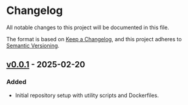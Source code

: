 # Changelog

All notable changes to this project will be documented in this file.

The format is based on [Keep a Changelog](https://keepachangelog.com/en/1.1.0/),
and this project adheres to [Semantic Versioning](https://semver.org/spec/v2.0.0.html).

## [v0.0.1] - 2025-02-20

### Added

- Initial repository setup with utility scripts and Dockerfiles.

[v0.0.1]: https://github.com/nasa/harmony-metadata-annotator/releases/tag/0.0.1
